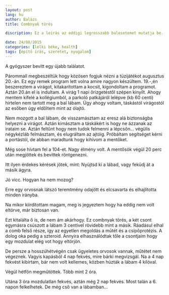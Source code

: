 ```yaml
---
layout: post
lang: hu
author: Balázs
title: Combnyak törés

discription: Ez a leírás az eddigi legrosszabb balesetemet mutatja be.

date: 24/08/2015
categories: [lelki béke, health]
tags: [építő írás, szeretet, nyugalom]
---
```

A gyógyszer bevitt egy újabb találatot.

Párommall megbeszéltük hogy közösen fogjuk nézni a tüzijátékot augusztus 20.-án. Ez egy remek program lett volna amire nagyon készültem. 19.-,én beszereztem a virágot, kitakarítottam a kocsit, kigondoltam a programot. Aztán 20.án el is indultam. A virág 1 napi őrizgetéstől szépen kinyílt. Ahogy mentem kifelé a kollégiumból, a parkoló patkájáról lelépve (kb 60 centi) hirtelen nem tartott meg a bal lábam. Úgy ahogy voltam, táskástól virágostól az esőben úgy eldőltem mint az ólajtó.

Nem mozgott a bal lábam, de visszamásztam az eresz alá biztonságba helyezni a virágot. Aztán kimásztam a táskákért is hogy ne ázzanak az irataim se. Aztán feltűnt hogy nem tudok felmenni a lépcsőn... végülis négykézláb felmásztam, és elugráltam az ajtóig. Próbáltam segítséget kérni a portàstól, de abban maradtunk hogy kihívom a mentőket.

Még sose hívtam fel a 104-et. Nagy élmény volt. A mentősök végül 20 perc után megjöttek és bevittek röntgenezni.

Itt ilyen érdekes kérések jötek,  mint: Nyùjtsd ki a lábad, vagy feküdj át a másik ágyra.

Jó vicc. Hogyan ha nem mozog?

Erre egy orvosnak látszó teremtmény odajött és elcsavarta és elhajlította minden irányba.

Na mikor kiirdítottam magam, meg is jegyeztem hogy ha eddig nem volt eltörve, már biztosan van.

Ezt kitalálta ő is, de nem ám akárhogy. Ez combnyak törés, a két csont egymásra csúszott a lábam 3 centivel rövidebb mint a másik. Ráadásul elhal a comb felső része, így az egyetlen megoldás a mūtét és a csípőprotézis. A dolog oka pedig a szteroid. Annyira elhasználódtak tőle a csontjaim hogy egy mozdulat elég vot hogy eltörjön.

De persze a hosszúhétvégén csak ügyeletes orvosok vannak, műtétet nem végeznek. Vagyis kapásból 4 nap fekvés, mire bárki megvizsgál. Na a 4 nap fekvést kibírtam, bár nem volt kellemes, közben húzták a lábam 4 kilóval.

Végül hétfőn megműtöttek. Több mint 2 óra.

Utána 3 óra mozdulatlan fekvés, aztán még 2 nap fekvés. Most talán a 6. napon felkelhetek. De még cső van a lábamban...